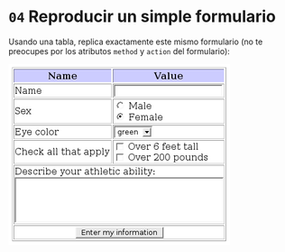 # `04` Reproducir un simple formulario 

Usando una tabla, replica exactamente este mismo formulario (no te preocupes por los atributos `method` y `action` del formulario):

![Formulario](../../.learn/assets/5xKY0rI.png?raw=true)
